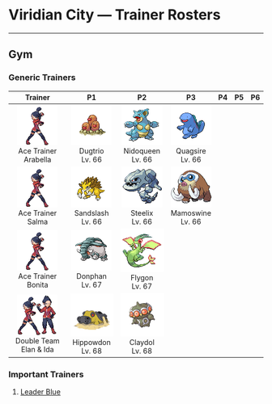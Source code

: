 # Viridian City — Trainer Rosters

---

## Gym


### Generic Trainers

| Trainer | P1 | P2 | P3 | P4 | P5 | P6 |
|:-------:|:--:|:--:|:--:|:--:|:--:|:--:|
| ![Ace Trainer Arabella](../../assets/trainers/ace_trainer.png "Ace Trainer Arabella")<br>Ace Trainer Arabella | ![Dugtrio](../../assets/sprites/dugtrio/front.gif "Its three heads bob separately up and down to loosen the soil nearby, making it easier for it to burrow.")<br>Dugtrio<br>Lv. 66 | ![Nidoqueen](../../assets/sprites/nidoqueen/front.gif "Its body is covered with needle-like scales. It never shows signs of shrinking from any attack.")<br>Nidoqueen<br>Lv. 66 | ![Quagsire](../../assets/sprites/quagsire/front.gif "This carefree Pokémon has an easy-going nature. While swimming, it always bumps into boat hulls.")<br>Quagsire<br>Lv. 66 |
| ![Ace Trainer Salma](../../assets/trainers/ace_trainer.png "Ace Trainer Salma")<br>Ace Trainer Salma | ![Sandslash](../../assets/sprites/sandslash/front.gif "In an attempt to hide itself, it will run around at top speed to kick up a blinding dust storm.")<br>Sandslash<br>Lv. 66 | ![Steelix](../../assets/sprites/steelix/front.gif "Its body has been compressed deep under the ground. As a result, it is even harder than a diamond.")<br>Steelix<br>Lv. 66 | ![Mamoswine](../../assets/sprites/mamoswine/front.gif "A frozen MAMOSWINE was dug from ice dating back 10,000 years. This Pokémon has been around a long, long, long time.")<br>Mamoswine<br>Lv. 66 |
| ![Ace Trainer Bonita](../../assets/trainers/ace_trainer.png "Ace Trainer Bonita")<br>Ace Trainer Bonita | ![Donphan](../../assets/sprites/donphan/front.gif "It has sharp, hard tusks and a rugged hide. Its tackle is strong enough to knock down a house.")<br>Donphan<br>Lv. 67 | ![Flygon](../../assets/sprites/flygon/front.gif "It is nicknamed “The Desert Spirit” because the flapping of its wings sounds like a woman singing.")<br>Flygon<br>Lv. 67 |
| ![Double Team Elan & Ida](../../assets/trainers/double_team.png "Double Team Elan & Ida")<br>Double Team Elan & Ida | ![Hippowdon](../../assets/sprites/hippowdon/front.gif "It brandishes its gaping mouth in a display of fearsome strength. It raises vast quantities of sand while attacking.")<br>Hippowdon<br>Lv. 68 | ![Claydol](../../assets/sprites/claydol/front.gif "It is said that it originates from clay dolls made by an ancient civilization.")<br>Claydol<br>Lv. 68 |


### Important Trainers

1. [Leader Blue](important_trainers.md#leader-blue)

